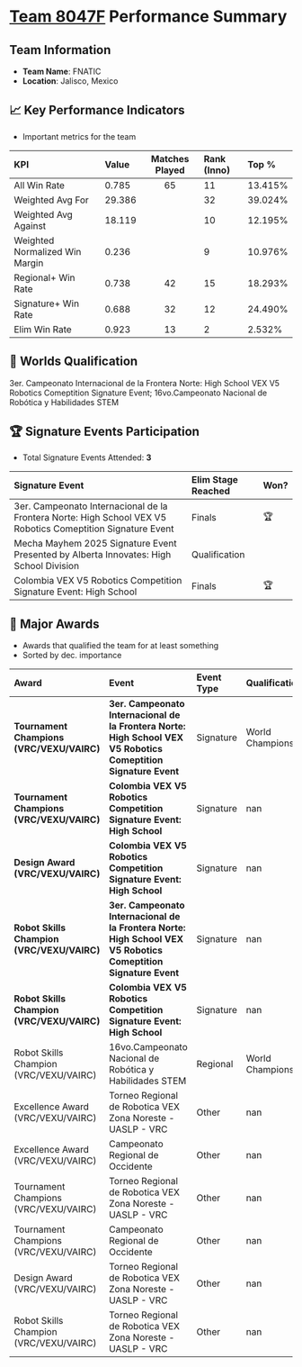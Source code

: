 # [Team 8047F](https://https://www.robotevents.com/teams/V5RC/8047F) Performance Summary

##  Team Information
- **Team Name**: FNATIC
- **Location**: Jalisco, Mexico

## 📈 Key Performance Indicators
- Important metrics for the team

| KPI | Value | Matches Played | Rank (Inno) | Top % |
|:---|:-----|:--------------:|:----|:-----|
| All Win Rate | 0.785 | 65 | 11 | 13.415% |
| Weighted Avg For | 29.386 |  | 32 | 39.024% |
| Weighted Avg Against | 18.119 |  | 10 | 12.195% |
| Weighted Normalized Win Margin | 0.236 |  | 9 | 10.976% |
| Regional+ Win Rate | 0.738 | 42 | 15 | 18.293% |
| Signature+ Win Rate | 0.688 | 32 | 12 | 24.490% |
| Elim Win Rate | 0.923 | 13 | 2 | 2.532% |


## 🎯 Worlds Qualification
3er. Campeonato Internacional de la Frontera Norte: High School VEX V5 Robotics Comeptition Signature Event; 16vo.Campeonato Nacional de Robótica y Habilidades STEM

## 🏆 Signature Events Participation
- Total Signature Events Attended: **3**

| Signature Event | Elim Stage Reached | Won? |
|:----------------|:-------------------|:----|
| 3er. Campeonato Internacional de la Frontera Norte: High School VEX V5 Robotics Comeptition Signature Event | Finals | 🏆 |
| Mecha Mayhem 2025 Signature Event Presented by Alberta Innovates: High School Division | Qualification |  |
| Colombia VEX V5 Robotics Competition Signature Event: High School | Finals | 🏆 |


## 🥇 Major Awards
- Awards that qualified the team for at least something
- Sorted by dec. importance

| Award | Event | Event Type | Qualification |
|:------|:------|:-----------|:--------------|
| **Tournament Champions (VRC/VEXU/VAIRC)** | **3er. Campeonato Internacional de la Frontera Norte: High School VEX V5 Robotics Comeptition Signature Event** | Signature | World Championship |
| **Tournament Champions (VRC/VEXU/VAIRC)** | **Colombia VEX V5 Robotics Competition Signature Event: High School** | Signature | nan |
| **Design Award (VRC/VEXU/VAIRC)** | **Colombia VEX V5 Robotics Competition Signature Event: High School** | Signature | nan |
| **Robot Skills Champion (VRC/VEXU/VAIRC)** | **3er. Campeonato Internacional de la Frontera Norte: High School VEX V5 Robotics Comeptition Signature Event** | Signature | nan |
| **Robot Skills Champion (VRC/VEXU/VAIRC)** | **Colombia VEX V5 Robotics Competition Signature Event: High School** | Signature | nan |
| Robot Skills Champion (VRC/VEXU/VAIRC) | 16vo.Campeonato Nacional de Robótica y Habilidades STEM | Regional | World Championship |
| Excellence Award (VRC/VEXU/VAIRC) | Torneo Regional de Robotica VEX Zona Noreste - UASLP - VRC | Other | nan |
| Excellence Award (VRC/VEXU/VAIRC) | Campeonato Regional de Occidente | Other | nan |
| Tournament Champions (VRC/VEXU/VAIRC) | Torneo Regional de Robotica VEX Zona Noreste - UASLP - VRC | Other | nan |
| Tournament Champions (VRC/VEXU/VAIRC) | Campeonato Regional de Occidente | Other | nan |
| Design Award (VRC/VEXU/VAIRC) | Torneo Regional de Robotica VEX Zona Noreste - UASLP - VRC | Other | nan |
| Robot Skills Champion (VRC/VEXU/VAIRC) | Torneo Regional de Robotica VEX Zona Noreste - UASLP - VRC | Other | nan |

